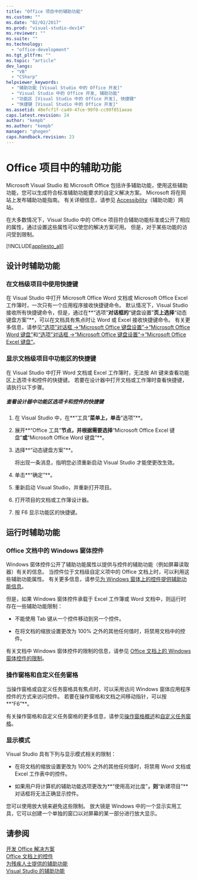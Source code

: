 ```yaml
---
title: "Office 项目中的辅助功能"
ms.custom: ""
ms.date: "02/02/2017"
ms.prod: "visual-studio-dev14"
ms.reviewer: ""
ms.suite: ""
ms.technology: 
  - "office-development"
ms.tgt_pltfrm: ""
ms.topic: "article"
dev_langs: 
  - "VB"
  - "CSharp"
helpviewer_keywords: 
  - "辅助功能 [Visual Studio 中的 Office 开发]"
  - "Visual Studio 中的 Office 开发, 辅助功能"
  - "功能区 [Visual Studio 中的 Office 开发], 快捷键"
  - "快捷键 [Visual Studio 中的 Office 开发]"
ms.assetid: 48efcf1f-ca49-47ce-99f0-cc99f051aeae
caps.latest.revision: 24
author: "kempb"
ms.author: "kempb"
manager: "ghogen"
caps.handback.revision: 23
---
```

# Office 项目中的辅助功能
  Microsoft Visual Studio 和 Microsoft Office 包括许多辅助功能，使用这些辅助功能，您可以生成符合标准辅助功能要求的自定义解决方案。  Microsoft 将在网站上发布辅助功能指南。  有关详细信息，请参见 [Accessibility](http://go.microsoft.com/fwlink/?LinkID=37113)（辅助功能）网站。  
  
 在大多数情况下，Visual Studio 中的 Office 项目符合辅助功能标准或公开了相应的属性，通过设置这些属性可以使您的解决方案可用。  但是，对于某些功能的访问受到限制。  
  
 [!INCLUDE[appliesto_all](../vsto/includes/appliesto-all-md.md)]  
  
## 设计时辅助功能  
  
### 在文档级项目中使用快捷键  
 在 Visual Studio 中打开 Microsoft Office Word 文档或 Microsoft Office Excel 工作簿时，一次只有一个应用程序接收快捷键命令。  默认情况下，Visual Studio 接收所有快捷键命令，但是，通过在**“选项”**对话框的**“键盘设置”**页上选择**“动态键盘方案”**，可以在文档具有焦点时让 Word 或 Excel 接收快捷键命令。  有关更多信息，请参见[“选项”对话框 -&#62;“Microsoft Office 键盘设置”-&#62;“Microsoft Office Word 键盘”](../vsto/microsoft-office-word-keyboard-microsoft-office-keyboard-settings-options-dialog-box.md)和[“选项”对话框 -&#62;“Microsoft Office 键盘设置”-&#62;“Microsoft Office Excel 键盘”](../vsto/microsoft-office-excel-keyboard-microsoft-office-keyboard-settings-options-dialog-box.md)。  
  
### 显示文档级项目中功能区的快捷键  
 在 Visual Studio 中打开 Word 文档或 Excel 工作簿时，无法按 Alt 键来查看功能区上选项卡和控件的快捷键。  若要在设计器中打开文档或工作簿时查看快捷键，请执行以下步骤。  
  
##### 查看设计器中功能区选项卡和控件的快捷键  
  
1.  在 Visual Studio 中，在**“工具”**菜单上，单击**“选项”**。  
  
2.  展开**“Office 工具”**节点，并根据需要选择**“Microsoft Office Excel 键盘”**或**“Microsoft Office Word 键盘”**。  
  
3.  选择**“动态键盘方案”**。  
  
     将出现一条消息，指明您必须重新启动 Visual Studio 才能使更改生效。  
  
4.  单击**“确定”**。  
  
5.  重新启动 Visual Studio，并重新打开项目。  
  
6.  打开项目的文档或工作簿设计器。  
  
7.  按 F6 显示功能区的快捷键。  
  
## 运行时辅助功能  
  
### Office 文档中的 Windows 窗体控件  
 Windows 窗体控件公开了辅助功能属性以提供与控件的辅助功能（例如屏幕读取器）有关的信息。  当控件位于文档级自定义项中的 Office 文档上时，可以利用这些辅助功能属性。  有关更多信息，请参见[为 Windows 窗体上的控件提供辅助功能信息](http://msdn.microsoft.com/library/887dee6f-5059-4d57-957d-7c6fcd4acb10)。  
  
 但是，如果 Windows 窗体控件承载于 Excel 工作簿或 Word 文档中，则运行时存在一些辅助功能限制：  
  
-   不能使用 Tab 键从一个控件移动到另一个控件。  
  
-   在将文档的缩放设置更改为 100% 之外的其他任何值时，将禁用文档中的控件。  
  
 有关文档中 Windows 窗体控件的限制的信息，请参见 [Office 文档上的 Windows 窗体控件的限制](../vsto/limitations-of-windows-forms-controls-on-office-documents.md)。  
  
### 操作窗格和自定义任务窗格  
 当操作窗格或自定义任务窗格具有焦点时，可以采用访问 Windows 窗体应用程序控件的方式来访问控件。  若要在操作窗格和文档之间移动指针，可以按**“F6”**。  
  
 有关操作窗格和自定义任务窗格的更多信息，请参见[操作窗格概述](../vsto/actions-pane-overview.md)和[自定义任务窗格](../vsto/custom-task-panes.md)。  
  
### 显示模式  
 Visual Studio 具有下列与显示模式相关的限制：  
  
-   在将文档的缩放设置更改为 100% 之外的其他任何值时，将禁用 Word 文档或 Excel 工作表中的控件。  
  
-   如果用户将计算机的辅助功能选项更改为**“使用高对比度”**，则**“新建项目”**对话框将无法正确显示控件。  
  
 您可以使用放大镜来避免这些限制。  放大镜是 Windows 中的一个显示实用工具，它可以创建一个单独的窗口以对屏幕的某一部分进行放大显示。  
  
## 请参阅  
 [开发 Office 解决方案](../vsto/developing-office-solutions.md)   
 [Office 文档上的控件](../vsto/controls-on-office-documents.md)   
 [为残疾人士提供的辅助功能](../ide/reference/accessibility-for-people-with-disabilities.md)   
 [Visual Studio 的辅助功能](../ide/reference/accessibility-features-of-visual-studio.md)  
  
  